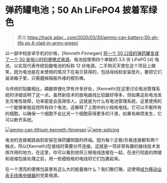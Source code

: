 # 弹药罐电池；50 Ah LiFePO4 披着军绿色

> 原文:[https://hack aday . com/2020/03/30/ammo-can-battery-50-ah-life po 4-clad-in-army-green/](https://hackaday.com/2020/03/30/ammo-can-battery-50-ah-lifepo4-clad-in-army-green/)

以一部中档安卓手机的价格，[Kenneth Finnegan] [将一个 50 口径的弹药罐变成了一个 50 安培小时的便携式电源](https://blog.thelifeofkenneth.com/2020/03/building-my-own-50ah-lifepo4-lithium.html)。电池组使用四个串联的 3.5 伏 LiFePO [4] 电池，以实现代表传统铅酸电池的标称 12 伏电源。二手购买天使在这个项目上微笑，因为电池是在未使用的情况下在易贝获得的，包括母线和安装垫片。要把它们装进箱子里，只需磨掉隔板外缘的楔形榫。

与传统的铅酸相比，磷酸铁锂化学有许多好处，[Kenneth]在这里讨论电池管理系统时详细说明了这一点。虽然新技术的放电曲线比铅酸好得多，但如果这些电池发生灾难性故障，功率密度会高得惊人。这就是为什么有电池管理系统，这里使用的一个能够单独监控所有四个电池，这解释了上图中的小规格电线。它可以平衡所有的细胞，以确保一个细胞不会比另一个细胞获得更多的汁液，如果有麻烦发生，它可以断开系统。

 [![ammo-can-lithium-kenneth-finnegan](../Images/9bd249a6925db2f114c2667d55d221f9.png "ammo-can-lithium-kenneth-finnegan")](https://hackaday.com/2020/03/30/ammo-can-battery-50-ah-lifepo4-clad-in-army-green/ammo-can-lithium-kenneth-finnegan/)  [![wire-splicing](../Images/fc7ff68a43733f54424f0363a1a9fae8.png "wire-splicing")](https://hackaday.com/2020/03/30/ammo-can-battery-50-ah-lifepo4-clad-in-army-green/wire-splicing/) 

电池的连接被路由到安装在弹药罐侧面的终端。因为每个正极/负极连接都有两个触点，所以[Kenneth]在接线时需要分开连接。这就是一项非常有趣的接线技术发挥作用的地方。在这里，你可以看到他将三根电线连接在一起，在进行彻底的焊接和收缩包装处理之前，用一些细规格的电线将它们包裹起来。

在一个漂亮的便携包装里有这么大的能量做什么？我们敢打赌，这使得[成为移动业余无线电中继器](https://hackaday.com/2015/10/11/could-you-repeat-that/)的完美电源。